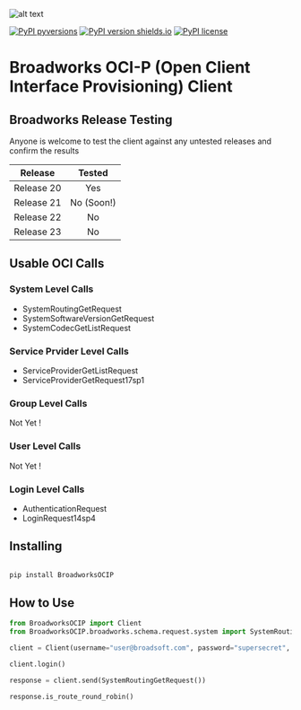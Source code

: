 ![alt text]( https://www.captivateonhold.com/wp-content/uploads/2016/03/BroadWorks.jpg "Broadsoft")

[![PyPI pyversions](https://img.shields.io/pypi/status/BroadworksOCIP.svg)](https://pypi.org/project/BroadworksOCIP/)
[![PyPI version shields.io](https://img.shields.io/pypi/v/BroadworksOCIP.svg)](https://pypi.python.org/pypi/BroadworksOCIP/)
[![PyPI license](https://img.shields.io/pypi/l/BroadworksOCIP.svg)](https://pypi.python.org/pypi/BroadworksOCIP/)
#  Broadworks OCI-P (Open Client Interface Provisioning) Client


## Broadworks Release Testing

Anyone is welcome to test the client against any untested releases and confirm the results

| Release        | Tested          |
| ------------- |:-------------:| 
|Release 20    | Yes |
|Release 21     | No  (Soon!)    |
|Release 22 | No      |
|Release 23|No|



## Usable OCI Calls

### System Level Calls

- SystemRoutingGetRequest
- SystemSoftwareVersionGetRequest
- SystemCodecGetListRequest

### Service Prvider Level Calls

- ServiceProviderGetListRequest
- ServiceProviderGetRequest17sp1

### Group Level Calls

Not Yet !

### User Level Calls

Not Yet !

### Login Level Calls

- AuthenticationRequest
- LoginRequest14sp4

## Installing

```bash

pip install BroadworksOCIP

```
## How to Use

```python
from BroadworksOCIP import Client
from BroadworksOCIP.broadworks.schema.request.system import SystemRoutingGetRequest

client = Client(username="user@broadsoft.com", password="supersecret", address="https://api.broadsoft.com/webservice/services/ProvisioningService")

client.login() 

response = client.send(SystemRoutingGetRequest())

response.is_route_round_robin()

```


 



